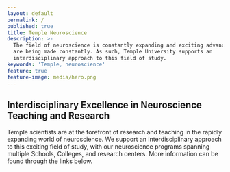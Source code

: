 ```yaml
---
layout: default
permalink: /
published: true
title: Temple Neuroscience
description: >-
  The field of neuroscience is constantly expanding and exciting advancements
  are being made constantly. As such, Temple University supports an
  interdisciplinary approach to this field of study.
keywords: 'Temple, neuroscience'
feature: true
feature-image: media/hero.png
---
```


## Interdisciplinary Excellence in Neuroscience Teaching and Research

Temple scientists are at the forefront of research and teaching in the rapidly
expanding world of neuroscience. We support an interdisciplinary approach to
this exciting field of study, with our neuroscience programs spanning multiple
Schools, Colleges, and research centers. More information can be found through
the links below.


